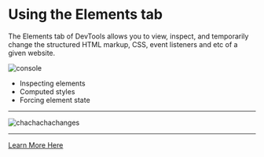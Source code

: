 # Using the Elements tab

The Elements tab of DevTools allows you to view, inspect, and temporarily change the structured HTML markup, CSS, event listeners and etc of a given website.

![console](assets/debug-elements.png)

- Inspecting elements
- Computed styles
- Forcing element state

--------

![chachachachanges](http://g.recordit.co/hqKRaFSCAV.gif)

--------

[Learn More Here](https://developer.chrome.com/devtools/docs/dom-and-styles)
